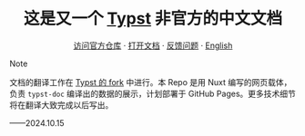 <h1 align="center">这是又一个 <a href="https://github.com/typst/typst">Typst</a> 非官方的中文文档</h1>
<p align="center"><a href="https://github.com/typst/typst">访问官方仓库</a> · <a target="_blank" href="https://typstdocsinchinese.github.io">打开文档</a> · <a href="https://github.com/typstdocsinchinese/typstdocsinchinese.github.io/issues">反馈问题</a> · <a href="README.en.md">English</a></p>

> [!NOTE]
> 文档的翻译工作在 [Typst 的 fork](https://github.com/typstdocsinchinese/typst) 中进行。本 Repo 是用 Nuxt 编写的网页载体，负责 `typst-doc` 编译出的数据的展示，计划部署于 GitHub Pages。更多技术细节将在翻译大致完成以后写出。
>
> ——2024.10.15
